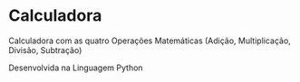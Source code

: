 # Calculadora 
Calculadora com as quatro Operações Matemáticas (Adição, Multiplicação, Divisão, Subtração)

Desenvolvida na Linguagem Python

